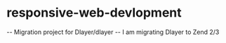 # responsive-web-devlopment
-- Migration project for Dlayer/dlayer -- I am migrating Dlayer to Zend 2/3
